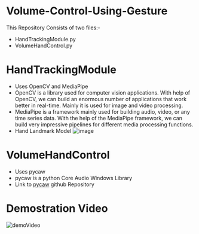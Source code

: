# Volume-Control-Using-Gesture

This Repository Consists of two files:-
  - HandTrackingModule.py
  - VolumeHandControl.py

# HandTrackingModule
  - Uses OpenCV and MediaPipe
  - OpenCV is a library used for computer vision applications. With help of OpenCV, we can build an enormous number of applications that work better in real-time. Mainly it is used for image and video processing.
  - MediaPipe is a framework mainly used for building audio, video, or any time series data. With the help of the MediaPipe framework, we can build very impressive pipelines for different media processing functions.
  - Hand Landmark Model 
      ![image](https://user-images.githubusercontent.com/81406458/207238073-78ccbd60-fed7-496d-891f-443dbf94a17a.png)

# VolumeHandControl
  - Uses pycaw 
  - pycaw is a python Core Audio Windows Library 
  - Link to [pycaw](https://github.com/AndreMiras/pycaw) github Repository
 
# Demostration Video
  ![demoVideo](https://drive.google.com/uc?export=view&id=11nOtEy_cJFnyL-ETm-9QHFCy-z2hU7Xn)
